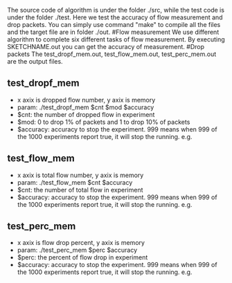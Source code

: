 The source code of algorithm is under the folder ./src, while the test code is under the folder ./test. Here we test the accuracy of flow measurement and drop packets. 
You can simply use command "make" to compile all the files and the target file are in folder ./out.
#Flow measurement
We use different algorithm to complete six different tasks of flow measurement. By executing SKETCHNAME.out you can get the accuracy of measurement.
#Drop packets
The test_dropf_mem.out, test_flow_mem.out, test_perc_mem.out are the output files.

## test_dropf_mem
- x axix is dropped flow number, y axix is memory
- param: ./test_dropf_mem $cnt $mod $accuracy
- $cnt: the number of dropped flow in experiment
- $mod: 0 to drop 1% of packets and 1 to drop 10% of packets
- $accuracy: accuracy to stop the experiment. 999 means when 999 of the 1000 experiments report true, it will stop the running. e.g. 

## test_flow_mem
- x axix is total flow number, y axix is memory
- param: ./test_flow_mem $cnt $accuracy
- $cnt: the number of total flow in experiment
- $accuracy: accuracy to stop the experiment. 999 means when 999 of the 1000 experiments report true, it will stop the running. e.g. 

## test_perc_mem
- x axix is flow drop percent, y axix is memory
- param: ./test_perc_mem $perc $accuracy
- $perc: the percent of flow drop in experiment
- $accuracy: accuracy to stop the experiment. 999 means when 999 of the 1000 experiments report true, it will stop the running. e.g. 
